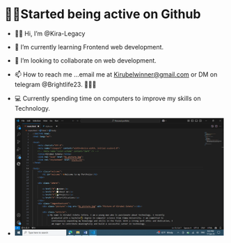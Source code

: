 # ✍🏾Started being active on Github

- 👋🏾 Hi, I’m @Kira-Legacy
- 🌱 I’m currently learning Frontend web development.
- 💞️ I’m looking to collaborate on web development.
- 📫 How to reach me ...email me at Kirubelwinner@gmail.com or DM on telegram @Brightlife23. 👨🏾‍💻
- 💻 Currently spending time on computers to improve my skills on Technology.
  
- ![HTML Image](https://github.com/Kira-Legacy/Image_Repo/blob/main/HTML__.png)
<!---
Kira-Legacy/Kira-Legacy is a ✨ special ✨ repository because its `README.md` (this file) appears on your GitHub profile.
You can click the Preview link to take a look at your changes.
--->

